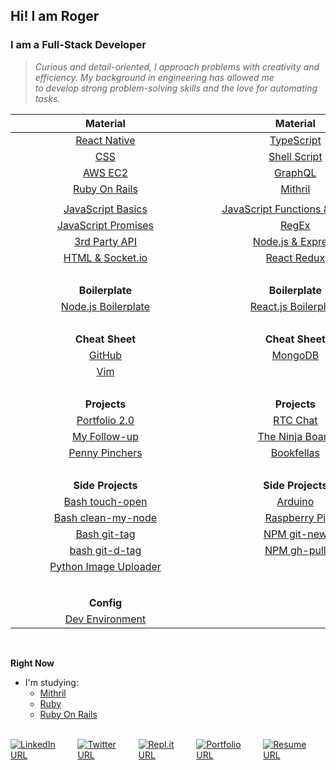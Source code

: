 ## Hi! I am Roger

### I am a Full-Stack Developer

> _<span>Curious and detail-oriented, I approach problems with creativity and efficiency. My background in engineering has allowed me <br/>to develop strong problem-solving skills and the love for automating tasks.</span>_

|                                                                                                                                                                                                    **Material**                                                                                                                                                                                                    |                                                                                                                                                                                                    **Material**                                                                                                                                                                                                    |                                                                                                                                                                                                    **Material**                                                                                                                                                                                                    |
| :----------------------------------------------------------------------------------------------------------------------------------------------------------------------------------------------------------------------------------------------------------------------------------------------------------------------------------------------------------------------------------------------------------------: | :----------------------------------------------------------------------------------------------------------------------------------------------------------------------------------------------------------------------------------------------------------------------------------------------------------------------------------------------------------------------------------------------------------------: | :----------------------------------------------------------------------------------------------------------------------------------------------------------------------------------------------------------------------------------------------------------------------------------------------------------------------------------------------------------------------------------------------------------------: |
|                                                                                                                                                                          [React Native](https://github.com/Roger-Takeshita/React_Native)                                                                                                                                                                           |                                                                                                                                                                            [TypeScript](https://github.com/Roger-Takeshita/TypeScript)                                                                                                                                                                             |                                                                                                                                                                                [Python](https://github.com/Roger-Takeshita/Python)                                                                                                                                                                                 |
|                                                                                                                                                                                   [CSS](https://github.com/Roger-Takeshita/CSS)                                                                                                                                                                                    |                                                                                                                                                                          [Shell Script](https://github.com/Roger-Takeshita/Shell_Script)                                                                                                                                                                           |                                                                                                                                                                 [Django REST Framework](https://github.com/Roger-Takeshita/Django_REST_Framework)                                                                                                                                                                  |
|                                                                                                                                                                               [AWS EC2](https://github.com/Roger-Takeshita/AWS_EC2)                                                                                                                                                                                |                                                                                                                                                                               [GraphQL](https://github.com/Roger-Takeshita/GraphQL)                                                                                                                                                                                |                                                                                                                                                                     [Ruby](https://github.com/Roger-Takeshita/Ruby/tree/main/001_Full_Course)                                                                                                                                                                      |
|                                                                                                                                                                         [Ruby On Rails](https://github.com/Roger-Takeshita/Ruby_On_Rails)                                                                                                                                                                          |                                                                                                                                                                              [Mithril](https://github.com/Roger-Takeshita/MithrilJS)                                                                                                                                                                               |                                                                                                                                                                                                                                                                                                                                                                                                                    |
|                                                                                                                                                                                                                                                                                                                                                                                                                    |                                                                                                                                                                                                                                                                                                                                                                                                                    |                                                                                                                                                                                                                                                                                                                                                                                                                    |
|                                                                                                                                                [JavaScript Basics](https://github.com/Roger-Takeshita/Software_Engineer/blob/master/W01D02_Intro_JS_Data_Types.md)                                                                                                                                                 |                                                                                                                                           [JavaScript Functions & Objects](https://github.com/Roger-Takeshita/Software_Engineer/blob/master/W01D03_Functions_Objects.md)                                                                                                                                           |                                                                                                                                            [JavaScript Callback & Classes](https://github.com/Roger-Takeshita/Software_Engineer/blob/master/W02D02_Callback_Classes.md)                                                                                                                                            |
|                                                                                                                                            [JavaScript Promises](https://github.com/Roger-Takeshita/Software_Engineer/blob/master/W05D02_JS_Promises_Producing_API.md)                                                                                                                                             |                                                                                                                                                         [RegEx](https://github.com/Roger-Takeshita/Software_Engineer/blob/master/W06D02_RegExp_Summary.md)                                                                                                                                                         |                                                                                                                                                            [AJAX](https://github.com/Roger-Takeshita/Software_Engineer/blob/master/W05D04_AJAX_APIs.md)                                                                                                                                                            |
|                                                                                                                                                [3rd Party API](https://github.com/Roger-Takeshita/Software_Engineer/blob/master/W05D01_Consuming_3rd_Party_API.md)                                                                                                                                                 |                                                                                                                                              [Node.js & Express](https://github.com/Roger-Takeshita/Software_Engineer/blob/master/W04D01_Full-Stack_Node_Express.md)                                                                                                                                               |                                                                                                                                                         [Express Oauth](https://github.com/Roger-Takeshita/Software_Engineer/blob/master/W05D03_OAuth.md)                                                                                                                                                          |
|                                                                                                                                                 [HTML & Socket.io](https://github.com/Roger-Takeshita/Software_Engineer/blob/master/W05D05_Realtime_Socket.io.md)                                                                                                                                                  |                                                                                                                                                       [React Redux](https://github.com/Roger-Takeshita/Software_Engineer/blob/master/W11D04_React_Redux.md)                                                                                                                                                        |                                                                                                                                                                                                                                                                                                                                                                                                                    |
|                                                                                                                                                                                                       &nbsp;                                                                                                                                                                                                       |                                                                                                                                                                                                       &nbsp;                                                                                                                                                                                                       |                                                                                                                                                                                                       &nbsp;                                                                                                                                                                                                       |
|                                                                                                                                                                                                  **Boilerplate**                                                                                                                                                                                                   |                                                                                                                                                                                                  **Boilerplate**                                                                                                                                                                                                   |                                                                                                                                                                                                  **Boilerplate**                                                                                                                                                                                                   |
|                                                                                                                                                                   [Node.js Boilerplate](https://github.com/Roger-Takeshita/Node.js_Boilerplate)                                                                                                                                                                    |                                                                                                                                                                    [React.js Boilerplate](https://github.com/Roger-Takeshita/React_Boilerplate)                                                                                                                                                                    |                                                                                                                                                                [GraphQL Boilerplate](https://github.com/Roger-Takeshita/GraphQL_Prisma_Boilerplate)                                                                                                                                                                |
|                                                                                                                                                                                                       &nbsp;                                                                                                                                                                                                       |                                                                                                                                                                                                       &nbsp;                                                                                                                                                                                                       |                                                                                                                                                                                                       &nbsp;                                                                                                                                                                                                       |
|                                                                                                                                                                                                  **Cheat Sheet**                                                                                                                                                                                                   |                                                                                                                                                                                                  **Cheat Sheet**                                                                                                                                                                                                   |                                                                                                                                                                                                  **Cheat Sheet**                                                                                                                                                                                                   |
|                                                                                                                                                                                [GitHub](https://github.com/Roger-Takeshita/GitHub)                                                                                                                                                                                 |                                                                                                                                                     [MongoDB](https://github.com/Roger-Takeshita/Software_Engineer/blob/master/W04D03_MongoDB_Cheat_Sheet.md)                                                                                                                                                      |                                                                                                                                                                                   [SQL](https://github.com/Roger-Takeshita/SQL)                                                                                                                                                                                    |
|                                                                                                                                                                                   [Vim](https://github.com/Roger-Takeshita/Vim)                                                                                                                                                                                    |                                                                                                                                                                                                                                                                                                                                                                                                                    |                                                                                                                                                                                                                                                                                                                                                                                                                    |
|                                                                                                                                                                                                       &nbsp;                                                                                                                                                                                                       |                                                                                                                                                                                                       &nbsp;                                                                                                                                                                                                       |                                                                                                                                                                                                       &nbsp;                                                                                                                                                                                                       |
|                                                                                                                                                                                                    **Projects**                                                                                                                                                                                                    |                                                                                                                                                                                                    **Projects**                                                                                                                                                                                                    |                                                                                                                                                                                                    **Projects**                                                                                                                                                                                                    |
|                                                                                                                                                                         [Portfolio 2.0](https://github.com/Roger-Takeshita/portfolio_2.0)                                                                                                                                                                          |                                                                                                                                                                              [RTC Chat](https://github.com/Roger-Takeshita/Socket.io)                                                                                                                                                                              |                                                                                                                                                                               [iCheats](https://github.com/Roger-Takeshita/iCheats)                                                                                                                                                                                |
|                                                                                                                                                                          [My Follow-up](https://github.com/Roger-Takeshita/My_Follow-Up)                                                                                                                                                                           |                                                                                                                                                           [The Ninja Board](https://github.com/Roger-Takeshita/Mintbean_Hackathons_JS_Bootcamp_Olympics)                                                                                                                                                           |                                                                                                                                                                      [Minesweeper](https://github.com/Roger-Takeshita/HTML_Game_Minesweeper)                                                                                                                                                                       |
|                                                                                                                                                                        [Penny Pinchers](https://github.com/Roger-Takeshita/Penny_Pinchers)                                                                                                                                                                         |                                                                                                                                                                        [Bookfellas](https://github.com/Roger-Takeshita/Django_Book_Fellas)                                                                                                                                                                         |                                                                                                                                                                                                                                                                                                                                                                                                                    |
| &nbsp;&nbsp;&nbsp;&nbsp;&nbsp;&nbsp;&nbsp;&nbsp;&nbsp;&nbsp;&nbsp;&nbsp;&nbsp;&nbsp;&nbsp;&nbsp;&nbsp;&nbsp;&nbsp;&nbsp;&nbsp;&nbsp;&nbsp;&nbsp;&nbsp;&nbsp;&nbsp;&nbsp;&nbsp;&nbsp;&nbsp;&nbsp;&nbsp;&nbsp;&nbsp;&nbsp;&nbsp;&nbsp;&nbsp;&nbsp;&nbsp;&nbsp;&nbsp;&nbsp;&nbsp;&nbsp;&nbsp;&nbsp;&nbsp;&nbsp;&nbsp;&nbsp;&nbsp;&nbsp;&nbsp;&nbsp;&nbsp;&nbsp;&nbsp;&nbsp;&nbsp;&nbsp;&nbsp;&nbsp;&nbsp;&nbsp;&nbsp; | &nbsp;&nbsp;&nbsp;&nbsp;&nbsp;&nbsp;&nbsp;&nbsp;&nbsp;&nbsp;&nbsp;&nbsp;&nbsp;&nbsp;&nbsp;&nbsp;&nbsp;&nbsp;&nbsp;&nbsp;&nbsp;&nbsp;&nbsp;&nbsp;&nbsp;&nbsp;&nbsp;&nbsp;&nbsp;&nbsp;&nbsp;&nbsp;&nbsp;&nbsp;&nbsp;&nbsp;&nbsp;&nbsp;&nbsp;&nbsp;&nbsp;&nbsp;&nbsp;&nbsp;&nbsp;&nbsp;&nbsp;&nbsp;&nbsp;&nbsp;&nbsp;&nbsp;&nbsp;&nbsp;&nbsp;&nbsp;&nbsp;&nbsp;&nbsp;&nbsp;&nbsp;&nbsp;&nbsp;&nbsp;&nbsp;&nbsp;&nbsp; | &nbsp;&nbsp;&nbsp;&nbsp;&nbsp;&nbsp;&nbsp;&nbsp;&nbsp;&nbsp;&nbsp;&nbsp;&nbsp;&nbsp;&nbsp;&nbsp;&nbsp;&nbsp;&nbsp;&nbsp;&nbsp;&nbsp;&nbsp;&nbsp;&nbsp;&nbsp;&nbsp;&nbsp;&nbsp;&nbsp;&nbsp;&nbsp;&nbsp;&nbsp;&nbsp;&nbsp;&nbsp;&nbsp;&nbsp;&nbsp;&nbsp;&nbsp;&nbsp;&nbsp;&nbsp;&nbsp;&nbsp;&nbsp;&nbsp;&nbsp;&nbsp;&nbsp;&nbsp;&nbsp;&nbsp;&nbsp;&nbsp;&nbsp;&nbsp;&nbsp;&nbsp;&nbsp;&nbsp;&nbsp;&nbsp;&nbsp;&nbsp; |
|                                                                                                                                                                                                 **Side Projects**                                                                                                                                                                                                  |                                                                                                                                                                                                 **Side Projects**                                                                                                                                                                                                  |                                                                                                                                                                                                 **Side Projects**                                                                                                                                                                                                  |
|                                                                                                                                                         [Bash touch-open](https://github.com/Roger-Takeshita/Shell_Script/tree/master/Scripts/touch-open)                                                                                                                                                          |                                                                                                                                                                               [Arduino](https://github.com/Roger-Takeshita/Arduino)                                                                                                                                                                                |                                                                                                                                                                       [Diablo II Bot](https://github.com/Roger-Takeshita/Kolbot_Roger-That)                                                                                                                                                                        |
|                                                                                                                                                      [Bash clean-my-node](https://github.com/Roger-Takeshita/Shell_Script/tree/master/Scripts/clean-my-node)                                                                                                                                                       |                                                                                                                                                                          [Raspberry Pi](https://github.com/Roger-Takeshita/Raspberry_Pi)                                                                                                                                                                           |                                                                                                                                                                   [Firebase Telegram](https://github.com/Roger-Takeshita/Firebase_Diablo_II_Bot)                                                                                                                                                                   |
|                                                                                                                                                       [Bash git-tag](https://github.com/Roger-Takeshita/Shell_Script/tree/master/Scripts/git-tag-all-in-one)                                                                                                                                                       |                                                                                                                                                                             [NPM git-new](https://github.com/Roger-Takeshita/git-new)                                                                                                                                                                              |                                                                                                                                                                            [AuthoHotKey](https://github.com/Roger-Takeshita/AutoHotKey)                                                                                                                                                                            |
|                                                                                                                                                          [bash git-d-tag](https://github.com/Roger-Takeshita/Shell_Script/tree/master/Scripts/git-d-tag)                                                                                                                                                           |                                                                                                                                                                             [NPM gh-pull](https://github.com/Roger-Takeshita/gh-pull)                                                                                                                                                                              |                                                                                                                                                                                                                                                                                                                                                                                                                    |
|                                                                                                                                                          [Python Image Uploader](https://github.com/Roger-Takeshita/Python/tree/master/11_Scripts/Imgur)                                                                                                                                                           |                                                                                                                                                                                                                                                                                                                                                                                                                    |                                                                                                                                                                                                                                                                                                                                                                                                                    |
|                                                                                                                                                                                                                                                                                                                                                                                                                    |                                                                                                                                                                                                                                                                                                                                                                                                                    |                                                                                                                                                                                                                                                                                                                                                                                                                    |
|                                                                                                                                                                                                       &nbsp;                                                                                                                                                                                                       |                                                                                                                                                                                                       &nbsp;                                                                                                                                                                                                       |                                                                                                                                                                                                       &nbsp;                                                                                                                                                                                                       |
|                                                                                                                                                                                                     **Config**                                                                                                                                                                                                     |                                                                                                                                                                                                                                                                                                                                                                                                                    |                                                                                                                                                                                                                                                                                                                                                                                                                    |
|                                                                                                                                                                       [Dev Environment](https://github.com/Roger-Takeshita/Dev_Environment)                                                                                                                                                                        |                                                                                                                                                                                                                                                                                                                                                                                                                    |                                                                                                                                                                                                                                                                                                                                                                                                                    |

<br/>

**Right Now**

- I'm studying:
  - [Mithril](https://github.com/Roger-Takeshita/MithrilJS)
  - [Ruby](https://github.com/Roger-Takeshita/Ruby/tree/main/001_Full_Course)
  - [Ruby On Rails](https://github.com/Roger-Takeshita/Ruby_On_Rails)

<br/>
<div style="display: flex;">
  <a href="https://www.linkedin.com/in/roger-takeshita" target="_blank">
      <img alt="LinkedIn URL" src="https://img.shields.io/badge/-Roger&hyphen;Takeshita-grey?style=flat-square&logo=Linkedin&logoColor=blue">
  </a>
  <a style="margin-left: 5px;" href="https://twitter.com/RogerTakeshita" target="_blank">
      <img alt="Twitter URL" src="https://img.shields.io/badge/-@RogerTakeshita-grey?style=flat-square&logo=Twitter&logoColor=blue">
  </a>
  <a style="margin-left: 5px;" href="https://repl.it/@rogertakeshita" target="_blank">
      <img alt="Repl.it URL" src="https://img.shields.io/badge/-@RogerTakeshita-grey?style=flat-square&logo=Repl.it&logoColor=999999">
  </a>
  <a style="margin-left: 5px;" href="http://rogertakeshita.com" target="_blank">
      <img alt="Portfolio URL" src="https://img.shields.io/badge/-Portfolio-grey?style=flat-square&logo=Safari&logoColor=lightblue">
  </a>
  <a style="margin-left: 5px;" href="https://www.rogertakeshita.com/Resume_-_Roger_Takeshita.pdf" target="_blank">
      <img alt="Resume URL" src="https://img.shields.io/badge/-Resume-grey?style=flat-square&logo=Adobe%20Acrobat%20Reader&logoColor=red">
  </a>
</a>
</div>
